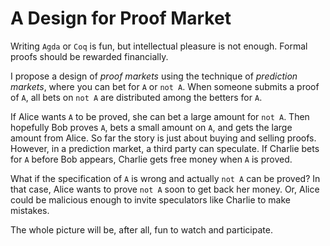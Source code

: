 A Design for Proof Market
============================

Writing `Agda` or `Coq` is fun, but intellectual pleasure is not enough.  Formal proofs should be rewarded financially.

I propose a design of *proof markets* using the technique of *prediction markets*, where
you can bet for `A` or `not A`.
When someone submits a proof of `A`, all bets on `not A` are distributed among the betters for `A`.

If Alice wants `A` to be proved, she can bet a large amount for `not A`.
Then hopefully Bob proves `A`, bets a small amount on `A`, and gets the large amount from Alice.
So far the story is just about buying and selling proofs.
However, in a prediction market, a third party can speculate.
If Charlie bets for `A` before Bob appears, Charlie gets free money when `A` is proved.

What if the specification of `A` is wrong and actually `not A` can be proved?
In that case, Alice wants to prove `not A` soon to get back her money.
Or, Alice could be malicious enough to invite speculators like Charlie to make mistakes.

The whole picture will be, after all, fun to watch and participate.
